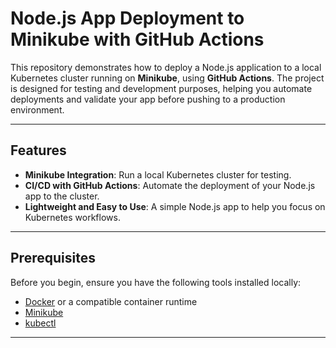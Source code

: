 # Node.js App Deployment to Minikube with GitHub Actions  

This repository demonstrates how to deploy a Node.js application to a local Kubernetes cluster running on **Minikube**, using **GitHub Actions**. The project is designed for testing and development purposes, helping you automate deployments and validate your app before pushing to a production environment.  

---

## Features  
- **Minikube Integration**: Run a local Kubernetes cluster for testing.  
- **CI/CD with GitHub Actions**: Automate the deployment of your Node.js app to the cluster.  
- **Lightweight and Easy to Use**: A simple Node.js app to help you focus on Kubernetes workflows.  

---

## Prerequisites  

Before you begin, ensure you have the following tools installed locally:  

- [Docker](https://www.docker.com/products/docker-desktop) or a compatible container runtime  
- [Minikube](https://minikube.sigs.k8s.io/docs/start/)  
- [kubectl](https://kubernetes.io/docs/tasks/tools/install-kubectl/)  

---

